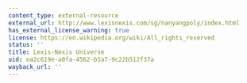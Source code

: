 ```yaml
---
content_type: external-resource
external_url: http://www.lexisnexis.com/sg/nanyangpoly/index.html
has_external_license_warning: true
license: https://en.wikipedia.org/wiki/All_rights_reserved
status: ''
title: Lexis-Nexis Universe
uid: ea2c619e-a0fa-4562-b5a7-9c22b512f37a
wayback_url: ''
---
```

